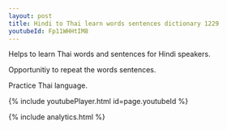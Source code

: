 ```yaml
---
layout: post
title: Hindi to Thai learn words sentences dictionary 1229 
youtubeId: Fp11WHHtIM8
---
```

 
 
Helps to learn Thai words and sentences for Hindi speakers.

Opportunitiy to repeat the words sentences. 

Practice Thai language. 
 
{% include youtubePlayer.html id=page.youtubeId %}
 
 
{% include analytics.html %}